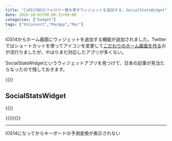 ```yaml
---
title: "[iOS]SNSのフォロワー数を表すウィジェットを追加する、SocialStatsWidget"
date: 2020-10-01T00:00:22+09:00
categories: ["Gadget"]
tags: ["XnConvert","MacApp","Mac"]
---
```


iOS14からホーム画面にウィジェットを追加する機能が追加されました。Twitterではショートカットを使ってアイコンを変更して[こだわりのホーム画面を作る](https://iphone-mania.jp/news-315424/)のが流行りましたが、やはりまだ対応したアプリが多くない。

SocialStatsWidgetというウィジェットアプリを見つけて、日本の記事が見当たらなったので残しておきます。

{{<ad>}}

## SocialStatsWidget

{{<blogcard url="https://apps.apple.com/jp/app/social-stats-widget/id1533776006">}}

{{<mobile-scroll>}}{{<mobile-scroll-end>}}

***

iOS14になってからキーボードの予測変換が表示されない
